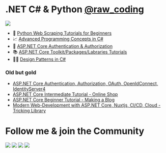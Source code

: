 # .NET C# & Python [@raw_coding](https://www.youtube.com/raw_coding)

<a href="https://www.youtube.com/raw_coding">
    <img src="https://aw-test-bucket.eu-central-1.linodeobjects.com/github_img/youtube-banner">
</a>

- 🐍 [Python Web Scraping Tutorials for Beginners](https://www.youtube.com/playlist?list=PLOeFnOV9YBa4RoXWWBN9G-gesre2Rx0e5)
- 📈 [Advanced Programming Concepts in C#](https://www.youtube.com/playlist?list=PLOeFnOV9YBa43HKvIhBUMK6UhSjP2kizx)
- 👮 [ASP.NET Core Authentication & Authorization](https://www.youtube.com/playlist?list=PLOeFnOV9YBa4yaz-uIi5T4ZW3QQGHJQXi)
- 📚 [ASP.NET Core Toolkit/Packages/Labraries Tutorials](https://www.youtube.com/playlist?list=PLOeFnOV9YBa6x8xcHqi80QvR5crFojLcF)
- 👷‍♂️ [Design Patterns in C#](https://www.youtube.com/playlist?list=PLOeFnOV9YBa4ary9fvCULLn7ohNKR6Ees)

### Old but gold
- [ASP.NET Core Authentication, Authorization, OAuth, OpenIdConnect, IdentityServer4](https://www.youtube.com/playlist?list=PLOeFnOV9YBa7dnrjpOG6lMpcyd7Wn7E8V)
- [ASP.NET Core Intermediate Tutorial - Online Shop](https://www.youtube.com/playlist?list=PLOeFnOV9YBa50nT3fEs0yzgMmK1MRKw3j)
- [ASP.NET Core Beginner Tutorial - Making a Blog](https://www.youtube.com/playlist?list=PLOeFnOV9YBa6dkT4-FxFXtS9Xr-mfE09y)
- [Modern Web-Development with ASP.NET Core, Nuxtjs, CI/CD, Cloud - Tricking Library](https://www.youtube.com/playlist?list=PLOeFnOV9YBa4LslgNo31ukBrwpJTz7BzM)

# Follow me & join the Community

<a href="https://www.youtube.com/raw_coding" target="_blank"><img src="https://aw-test-bucket.eu-central-1.linodeobjects.com/github_img/youtube" ></a>
<a href="https://discord.gg/GeJ8vyy" target="_blank"><img src="https://aw-test-bucket.eu-central-1.linodeobjects.com/github_img/discord" ></a>
<a href="https://www.twitch.tv/raw_coding" target="_blank"><img src="https://aw-test-bucket.eu-central-1.linodeobjects.com/github_img/twitch" ></a>
<a href="https://twitter.com/anton_t0shik" target="_blank"><img src="https://aw-test-bucket.eu-central-1.linodeobjects.com/github_img/twitter" ></a>
